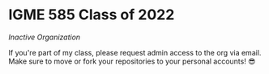 # IGME 585 Class of 2022
*Inactive Organization*  

If you're part of my class, please request admin access to the org via email. Make sure to move or fork your repositories to your personal accounts! 😎
